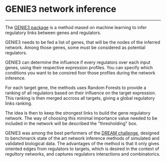 
# GENIE3 network inference

---

The [GENIE3 package](https://journals.plos.org/plosone/article?id=10.1371/journal.pone.0012776) is a method mased on machine learning to infer regulatory links between genes and regulators.

GENIE3 needs to be fed a list of genes, that will be the nodes of the inferred network. Among those genes, some must be considered as potential regulators. 

GENIE3 can determine the influence if every regulators over each input genes, using their respective expression profiles. You can specify which conditions you want to be consired foor those profiles during the network inference.

For each target gene, the methods uses Random Forests to provide a ranking of all regulators based on their influence on the target expression. This ranking is then merged accross all targets, giving a global regulatory links ranking.

The idea is then to keep the strongest links to build the gene regulatory network. The way of choosing this minimal importance value needed to be included in the network will be described the "thresholding" box.

GENIE3 was among the best performers of the [DREAM challenge](https://www.synapse.org/#!Synapse:syn2787209/wiki/70350), designed to benchmarck state of the art network inference methods of simulated and validated biological data. The advantages of the method is that it only gives oriented edges from regulators to targets, which is desired in the context of regultory networks, and captures regulators interactions and combinatorics. 
